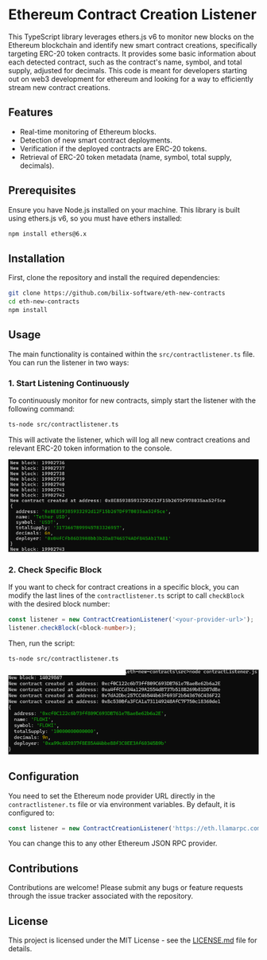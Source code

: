 
# Ethereum Contract Creation Listener

This TypeScript library leverages ethers.js v6 to monitor new blocks on the Ethereum blockchain and identify new smart contract creations, specifically targeting ERC-20 token contracts. It provides some basic information about each detected contract, such as the contract's name, symbol, and total supply, adjusted for decimals.
This code is meant for developers starting out on web3 development for ethereum and looking for a way to efficiently stream new contract creations.

## Features

- Real-time monitoring of Ethereum blocks.
- Detection of new smart contract deployments.
- Verification if the deployed contracts are ERC-20 tokens.
- Retrieval of ERC-20 token metadata (name, symbol, total supply, decimals).

## Prerequisites

Ensure you have Node.js installed on your machine. This library is built using ethers.js v6, so you must have ethers installed:

```bash
npm install ethers@6.x
```

## Installation

First, clone the repository and install the required dependencies:

```bash
git clone https://github.com/bilix-software/eth-new-contracts
cd eth-new-contracts
npm install
```

## Usage

The main functionality is contained within the `src/contractlistener.ts` file. You can run the listener in two ways:

### 1. Start Listening Continuously

To continuously monitor for new contracts, simply start the listener with the following command:

```bash
ts-node src/contractlistener.ts
```

This will activate the listener, which will log all new contract creations and relevant ERC-20 token information to the console.

![Example Output](image-02.png)

### 2. Check Specific Block

If you want to check for contract creations in a specific block, you can modify the last lines of the `contractlistener.ts` script to call `checkBlock` with the desired block number:

```typescript
const listener = new ContractCreationListener('<your-provider-url>');
listener.checkBlock(<block-number>);
```

Then, run the script:

```bash
ts-node src/contractlistener.ts
```

![Example Output](image-01.png)

## Configuration

You need to set the Ethereum node provider URL directly in the `contractlistener.ts` file or via environment variables. By default, it is configured to:

```typescript
const listener = new ContractCreationListener('https://eth.llamarpc.com');
```

You can change this to any other Ethereum JSON RPC provider.

## Contributions

Contributions are welcome! Please submit any bugs or feature requests through the issue tracker associated with the repository.

## License

This project is licensed under the MIT License - see the [LICENSE.md](LICENSE.md) file for details.
